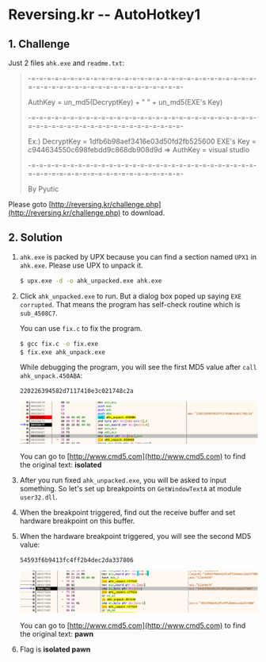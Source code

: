# Reversing.kr -- AutoHotkey1

## 1. Challenge

Just 2 files `ahk.exe` and `readme.txt`:

> -=-=-=-=-=-=-=-=-=-=-=-=-=-=-=-=-=-=-=-=-=-=-=-=-=-=-=-=-=-=-=-=-=-=-=-=-=-=-=-=-=-=-=-=-=-=-=-=-=-
> 
> AuthKey = un_md5(DecryptKey) + " " + un_md5(EXE's Key)
> 
> -=-=-=-=-=-=-=-=-=-=-=-=-=-=-=-=-=-=-=-=-=-=-=-=-=-=-=-=-=-=-=-=-=-=-=-=-=-=-=-=-=-=-=-=-=-=-=-=-=-
> 
> Ex:)
>  DecryptKey = 1dfb6b98aef3416e03d50fd2fb525600
>  EXE's  Key = c944634550c698febdd9c868db908d9d
>  => AuthKey = visual studio
> 
> -=-=-=-=-=-=-=-=-=-=-=-=-=-=-=-=-=-=-=-=-=-=-=-=-=-=-=-=-=-=-=-=-=-=-=-=-=-=-=-=-=-=-=-=-=-=-=-=-=-
> 
> By Pyutic

Please goto [http://reversing.kr/challenge.php](http://reversing.kr/challenge.php) to download.

## 2. Solution

1. `ahk.exe` is packed by UPX because you can find a section named `UPX1` in `ahk.exe`. Please use UPX to unpack it.

   ```bash
   $ upx.exe -d -o ahk_unpacked.exe ahk.exe
   ```

2. Click `ahk_unpacked.exe` to run. But a dialog box poped up saying `EXE corrupted`. That means the program has self-check routine which is `sub_4508C7`.

   You can use `fix.c` to fix the program.

   ```bash
   $ gcc fix.c -o fix.exe
   $ fix.exe ahk_unpack.exe
   ```
 
   While debugging the program, you will see the first MD5 value after `call ahk_unpack.450ABA`:

   ```
   220226394582d7117410e3c021748c2a
   ```

   ![](capture1.png)

   You can go to [http://www.cmd5.com](http://www.cmd5.com) to find the original text: __isolated__

3. After you run fixed `ahk_unpacked.exe`, you will be asked to input something. So let's set up breakpoints on `GetWindowTextA` at module `user32.dll`.

4. When the breakpoint triggered, find out the receive buffer and set hardware breakpoint on this buffer.

5. When the hardware breakpoint triggered, you will see the second MD5 value:

   ```
   54593f6b9413fc4ff2b4dec2da337806
   ```

   ![](capture2.png)

   You can go to [http://www.cmd5.com](http://www.cmd5.com) to find the original text: __pawn__

6. Flag is __isolated pawn__